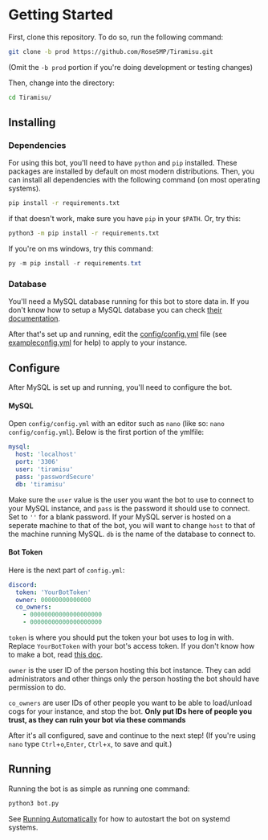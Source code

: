 # Getting Started

First, clone this repository. To do so, run the following command:

```sh
git clone -b prod https://github.com/RoseSMP/Tiramisu.git
```
(Omit the `-b prod` portion if you're doing development or testing changes)

Then, change into the directory:
```sh
cd Tiramisu/
```

## Installing

### Dependencies

For using this bot, you'll need to have `python` and `pip` installed. These packages are installed by default on most modern distributions. Then, you can install all dependencies with the following command (on most operating systems). 
```sh
pip install -r requirements.txt
```
if that doesn't work, make sure you have `pip` in your `$PATH`. Or, try this:
```sh
python3 -m pip install -r requirements.txt
```
If you're on ms windows, try this command:
```powershell
py -m pip install -r requirements.txt
```


### Database

You'll need a MySQL database running for this bot to store data in. If you don't know how to setup a MySQL database you can check [their documentation](https://dev.mysql.com/doc/mysql-getting-started/en/). 

After that's set up and running, edit the [config/config.yml](../config/config.yml) file (see [exampleconfig.yml](../config/exampleconfig.yml) for help) to apply to your instance.


## Configure

After MySQL is set up and running, you'll need to configure the bot. 


#### MySQL
Open `config/config.yml` with an editor such as `nano` (like so: `nano config/config.yml`). Below is the first portion of the ymlfile:
```yml
mysql:
  host: 'localhost'
  port: '3306'
  user: 'tiramisu'
  pass: 'passwordSecure'
  db: 'tiramisu'
```
Make sure the `user` value is the user you want the bot to use to connect to your MySQL instance, and `pass` is the password it should use to connect. Set to `''` for a blank password. If your MySQL server is hosted on a seperate machine to that of the bot, you will want to change `host` to that of the machine running MySQL. `db` is the name of the database to connect to.


#### Bot Token

Here is the next part of `config.yml`:
```yml
discord:
  token: 'YourBotToken'
  owner: 00000000000000
  co_owners:
    - 00000000000000000000
    - 00000000000000000000
```
`token` is where you should put the token your bot uses to log in with. Replace `YourBotToken` with your bot's access token. If you don't know how to make a bot, read [this doc](creating-a-bot.md).

`owner` is the user ID of the person hosting this bot instance. They can add administrators and other things only the person hosting the bot should have permission to do.

`co_owners` are user IDs of other people you want to be able to load/unload cogs for your instance, and stop the bot. **Only put IDs here of people you trust, as they can ruin your bot via these commands**

After it's all configured, save and continue to the next step!
(If you're using `nano` type `Ctrl`+`o`,`Enter`, `Ctrl`+`x`, to save and quit.)

## Running

Running the bot is as simple as running one command:
```sh
python3 bot.py
```
See [Running Automatically](running-automatically.md) for how to autostart the bot on systemd systems.
